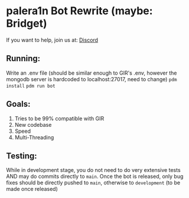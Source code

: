 # palera1n Bot Rewrite (maybe: Bridget)

If you want to help, join us at: [Discord](https://discord.gg/palera1n)

## Running:
Write an .env file (should be similar enough to GIR's .env, however the mongodb server is hardcoded to localhost:27017, need to change)
`pdm install`
`pdm run bot`

## Goals:
1. Tries to be 99% compatible with GIR
2. New codebase
3. Speed
4. Multi-Threading

## Testing:
While in development stage, you do not need to do very extensive tests AND may do commits directly to `main`. Once the bot is released, only bug fixes should be directly pushed to `main`, otherwise to `development` (to be made once released)

